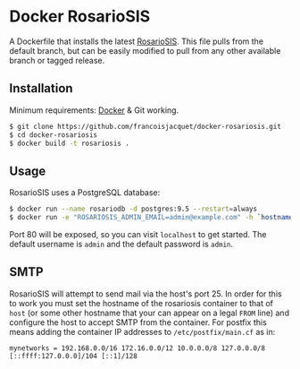 Docker RosarioSIS
=================

A Dockerfile that installs the latest [RosarioSIS](https://www.rosariosis.org/). This file pulls from the default branch, but can be easily modified to pull from any other available branch or tagged release.

## Installation

Minimum requirements: [Docker](https://www.docker.com/) & Git working.

```bash
$ git clone https://github.com/francoisjacquet/docker-rosariosis.git
$ cd docker-rosariosis
$ docker build -t rosariosis .
```

## Usage

RosarioSIS uses a PostgreSQL database:

```bash
$ docker run --name rosariodb -d postgres:9.5 --restart=always
$ docker run -e "ROSARIOSIS_ADMIN_EMAIL=admin@example.com" -h `hostname -f` -d -p 80:80 --name rosariosis --link rosariodb:rosariodb rosariosis --restart=always
```

Port 80 will be exposed, so you can visit `localhost` to get started. The default username is `admin` and the default password is `admin`.

## SMTP

RosarioSIS will attempt to send mail via the host's port 25. In order for this to work you must set the hostname of the rosariosis container to that of `host` (or some other hostname that your can appear on a legal `FROM` line) and configure the host to accept SMTP from the container. For postfix this means adding the container IP addresses to `/etc/postfix/main.cf` as in:

```
mynetworks = 192.168.0.0/16 172.16.0.0/12 10.0.0.0/8 127.0.0.0/8 [::ffff:127.0.0.0]/104 [::1]/128
```

